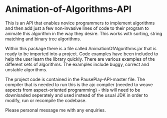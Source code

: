 # Animation-of-Algorithms-API
This is an API that enables novice programmers to implement algorithms and then add just a few non-invasive lines of code to their program to animate this algorithm in the way they desire. This works with sorting, string matching and binary tree algorithms.

Within this package there is a file called AnimationOfAlgorithms.jar that is ready to be imported into a project.
Code examples have been included to help the user learn the library quickly. There are various examples of 
the different sets of algorithms. The examples include buggy, correct and unstable algorithms.

The project code is contained in the PausePlay-API-master file. The compiler that is needed to run this is the ajc compiler (needed to weave aspects from aspect-oriented programming) - this will need to be downloaded seperately and used instead of the usual JDK in order to modify, run or recompile the codebase.

Please personal message me with any enquiries.
